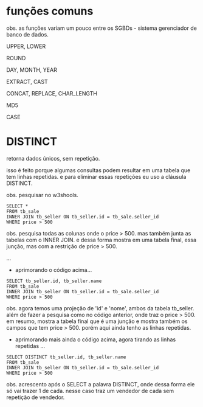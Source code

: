 # funções comuns
obs. as funções variam um pouco entre os SGBDs - sistema gerenciador de banco de dados.

UPPER, LOWER

ROUND

DAY, MONTH, YEAR

EXTRACT, CAST

CONCAT, REPLACE, CHAR_LENGTH

MD5

CASE



# DISTINCT
retorna dados únicos, sem repetição. 

isso é feito porque algumas consultas podem resultar em uma tabela que tem linhas repetidas. e para eliminar essas repetições eu uso a cláusula DISTINCT.

obs. pesquisar no w3shools.

```
SELECT *
FROM tb_sale
INNER JOIN tb_seller ON tb_seller.id = tb_sale.seller_id
WHERE price > 500
```
obs. pesquisa todas as colunas onde o price > 500. mas também junta as tabelas com o INNER JOIN. e dessa forma mostra em uma tabela final, essa junção, mas com a restrição de price > 500.

...

- aprimorando o código acima...

```
SELECT tb_seller.id, tb_seller.name
FROM tb_sale
INNER JOIN tb_seller ON tb_seller.id = tb_sale.seller_id
WHERE price > 500
```
obs. agora temos uma projeção de 'id' e 'nome', ambos da tabela tb_seller. além de fazer a pesquisa como no código anterior, onde traz o price > 500. 
em resumo, mostra a tabela final que é uma junção e mostra também os campos que tem price > 500. porém aqui ainda tenho as linhas repetidas. 

- aprimorando mais ainda o código acima, agora tirando as linhas repetidas ...

```
SELECT DISTINCT tb_seller.id, tb_seller.name
FROM tb_sale
INNER JOIN tb_seller ON tb_seller.id = tb_sale.seller_id
WHERE price > 500
```
obs. acrescento após o SELECT a palavra DISTINCT, onde dessa forma ele só vai trazer 1 de cada. nesse caso traz um vendedor de cada sem repetição de vendedor.


